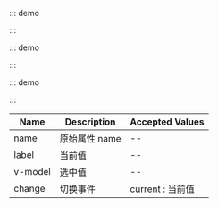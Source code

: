 ::: demo

<template>
  <lay-form>
    <lay-radio v-model="selected1" name="action" label="1">写作</lay-radio>
    <lay-radio v-model="selected1" name="action" label="2">画画</lay-radio>
    <lay-radio v-model="selected1" name="action" label="3">运动</lay-radio>
  </lay-form>
</template>

<script>
import { ref } from 'vue'

export default {
  setup() {

    const selected1 = ref("1");

    return {
        selected
    }
  }
}
</script>

:::

::: demo

<template>
  <lay-form>
    <lay-radio v-model="selected2" name="action" label="1">写作</lay-radio>
    <lay-radio v-model="selected2" name="action" label="2">画画</lay-radio>
    <lay-radio v-model="selected2" name="action" label="3">运动</lay-radio>
    <lay-radio v-model="selected2" name="action" label="4" :disabled="disabled">禁用</lay-radio>
  </lay-form>
</template>

<script>
import { ref } from 'vue'

export default {
  setup() {

    const disabled = ref(true);
    const selected2 = ref("1");

    return {
        disabled,
        selected2
    }
  }
}
</script>

:::

::: demo

<template>
  <lay-form>
    <lay-radio v-model="selected3" name="action" label="1" @change="change">写作</lay-radio>
    <lay-radio v-model="selected3" name="action" label="2" @change="change">画画</lay-radio>
    <lay-radio v-model="selected3" name="action" label="3" @change="change">运动</lay-radio>
  </lay-form>
</template>

<script>
import { ref } from 'vue'

export default {
  setup() {

    const selected3 = ref("1");
    const change = function( current ) {
        console.log("当前值:" + current)
    }
    return {
        selected3,
        change
    }
  }
}
</script>

:::

| Name   | Description | Accepted Values  |
| -------- | ---- | ----------------------- | 
| name       | 原始属性 name | --  | 
| label      | 当前值 | --   | 
| v-model     | 选中值 | --  | 
| change   | 切换事件 | current : 当前值  | 